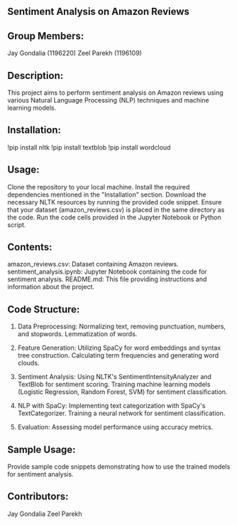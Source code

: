 ## Sentiment Analysis on Amazon Reviews

## Group Members:
Jay Gondalia (1196220)
Zeel Parekh (1196109)


## Description:
This project aims to perform sentiment analysis on Amazon reviews using various Natural Language Processing (NLP) techniques and machine learning models.

## Installation:
!pip install nltk
!pip install textblob
!pip install wordcloud


## Usage:
Clone the repository to your local machine.
Install the required dependencies mentioned in the "Installation" section.
Download the necessary NLTK resources by running the provided code snippet.
Ensure that your dataset (amazon_reviews.csv) is placed in the same directory as the code.
Run the code cells provided in the Jupyter Notebook or Python script.



## Contents:
amazon_reviews.csv: Dataset containing Amazon reviews.
sentiment_analysis.ipynb: Jupyter Notebook containing the code for sentiment analysis.
README.md: This file providing instructions and information about the project.


## Code Structure:
1. Data Preprocessing:
Normalizing text, removing punctuation, numbers, and stopwords.
Lemmatization of words.

2. Feature Generation:
Utilizing SpaCy for word embeddings and syntax tree construction.
Calculating term frequencies and generating word clouds.

3. Sentiment Analysis:
Using NLTK's SentimentIntensityAnalyzer and TextBlob for sentiment scoring.
Training machine learning models (Logistic Regression, Random Forest, SVM) for sentiment classification.

4. NLP with SpaCy:
Implementing text categorization with SpaCy's TextCategorizer.
Training a neural network for sentiment classification.

5. Evaluation:
Assessing model performance using accuracy metrics.


## Sample Usage:
Provide sample code snippets demonstrating how to use the trained models for sentiment analysis.


## Contributors:
Jay Gondalia
Zeel Parekh